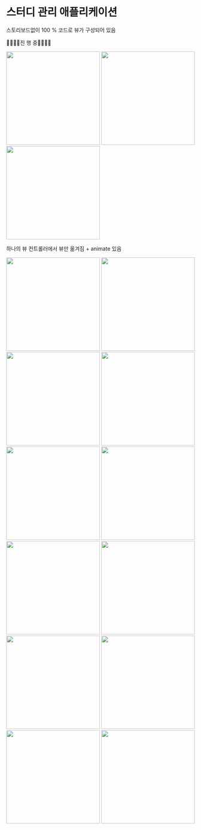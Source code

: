 # 스터디 관리 애플리케이션

스토리보드없이 100 % 코드로 뷰가 구성되어 있음

🔨🔨🔨🔨진 행 중🔨🔨🔨🔨



<img src="readmeImage/IMG_1265.PNG" aligned="center" width="250"/>

<img src="readmeImage/IMG_1285.PNG" aligned="center" width="250"/>

<img src="readmeImage/IMG_1267.PNG" aligned="center" width="250"/>

하나의 뷰 컨트롤러에서 뷰만 옮겨짐 + animate 있음<br />

<img src="readmeImage/IMG_1268.PNG" aligned="center" width="250"/>

<img src="readmeImage/IMG_1269.PNG" aligned="center" width="250"/>

<img src="readmeImage/IMG_1270.PNG" aligned="center" width="250"/>

<img src="readmeImage/IMG_1271.PNG" aligned="center" width="250"/>

<img src="readmeImage/IMG_1272.PNG" aligned="center" width="250"/>

<img src="readmeImage/IMG_1273.PNG" aligned="center" width="250"/>

<img src="readmeImage/IMG_1274.PNG" aligned="center" width="250"/>

<img src="readmeImage/IMG_1275.PNG" aligned="center" width="250"/>

<img src="readmeImage/IMG_1276.PNG" aligned="center" width="250"/>

<img src="readmeImage/IMG_1286.PNG" aligned="center" width="250"/>

<img src="readmeImage/IMG_1278.PNG" aligned="center" width="250"/>

<img src="readmeImage/IMG_1279.PNG" aligned="center" width="250"/>
